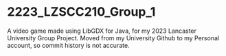 # 2223_LZSCC210_Group_1
A video game made using LibGDX for Java, for my 2023 Lancaster University Group Project. Moved from my University Github to my Personal account, so commit history is not accurate.  
